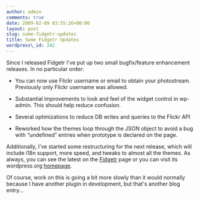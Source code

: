 ```yaml
---
author: admin
comments: true
date: 2009-02-09 03:55:26+00:00
layout: post
slug: some-fidgetr-updates
title: Some Fidgetr Updates
wordpress\_id: 242
---
```


Since I released Fidgetr I've put up two small bugfix/feature enhancement releases.  In no particular order:




  * You can now use Flickr username or email to obtain your photostream. Previously only Flickr username was allowed.


  * Substantial improvements to look and feel of the widget control in wp-admin. This should help reduce confusion.


  * Several optimizations to reduce DB writes and queries to the Flickr API


  * Reworked how the themes loop through the JSON object to avoid a bug with “undefined” entries when prototype is declared on the page.


Additionally, I've started some restructuring for the next release, which will include i18n support, more speed, and tweaks to almost all the themes.  As always, you can see the latest on the [Fidgetr](/fidgetr/) page or you can visit its wordpress.org [homepage](http://wordpress.org/extend/plugins/fidgetr/).

Of course, work on this is going a bit more slowly than it would normally because I have another plugin in development, but that's another blog entry...
